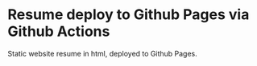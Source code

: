 # Resume deploy to Github Pages via Github Actions
Static website resume in html, deployed to Github Pages.
